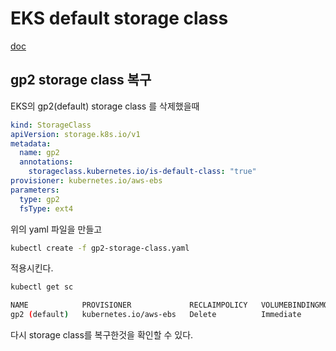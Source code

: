 
# EKS default storage class

[doc](https://docs.aws.amazon.com/ko_kr/eks/latest/userguide/storage-classes.html)

## gp2 storage class 복구

EKS의 gp2(default) storage class 를 삭제했을때

```yaml
kind: StorageClass
apiVersion: storage.k8s.io/v1
metadata:
  name: gp2
  annotations:
    storageclass.kubernetes.io/is-default-class: "true"
provisioner: kubernetes.io/aws-ebs
parameters:
  type: gp2
  fsType: ext4 
```
위의 yaml 파일을 만들고

```bash
kubectl create -f gp2-storage-class.yaml
```
적용시킨다.

```bash
kubectl get sc

NAME            PROVISIONER             RECLAIMPOLICY   VOLUMEBINDINGMODE   ALLOWVOLUMEEXPANSION   AGE
gp2 (default)   kubernetes.io/aws-ebs   Delete          Immediate           false                  7m1s
```
다시 storage class를 복구한것을 확인할 수 있다.

